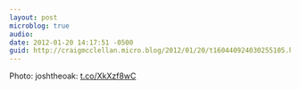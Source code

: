 ```yaml
---
layout: post
microblog: true
audio: 
date: 2012-01-20 14:17:51 -0500
guid: http://craigmcclellan.micro.blog/2012/01/20/t160440924030255105.html
---
```

Photo: joshtheoak: [t.co/XkXzf8wC](http://t.co/XkXzf8wC)
